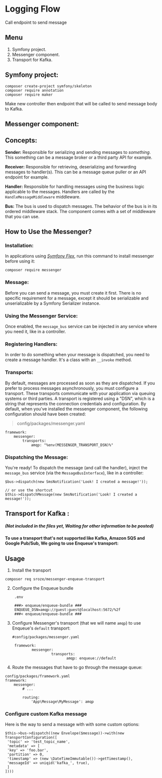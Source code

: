# Logging Flow

Call endpoint to send message



## Menu

 1. Symfony project.
 2. Messenger component.
 3. Transport for Kafka.



## Symfony project:

    composer create-project symfony/skeleton 
    composer require annotation
    composer require maker

Make new controller then endpoint that will be called to send message body to Kafka.


## Messenger component:

## Concepts:
**Sender:**
Responsible for serializing and sending messages to  _something_. This something can be a message broker or a third party API for example.


**Receiver:**
Responsible for retrieving, deserializing and forwarding messages to handler(s). This can be a message queue puller or an API endpoint for example.


**Handler:**
Responsible for handling messages using the business logic applicable to the messages. Handlers are called by the  `HandleMessageMiddleware`  middleware.


**Bus:**
The bus is used to dispatch messages. The behavior of the bus is in its ordered middleware stack. The component comes with a set of middleware that you can use.

## How to Use the Messenger?
### Installation:
In applications using [_Symfony Flex_](https://symfony.com/doc/4.2/setup/flex.html), run this command to install messenger before using it:

    composer require messenger
### Message:
Before you can send a message, you must create it first. There is no specific requirement for a message, except it should be serializable and unserializable by a Symfony Serializer instance.
### Using the Messenger Service:
Once enabled, the `message_bus` service can be injected in any service where you need it, like in a controller.
### Registering Handlers:
In order to do something when your message is dispatched, you need to create a message handler. It's a class with an `__invoke` method.
### Transports:
By default, messages are processed as soon as they are dispatched. If you prefer to process messages asynchronously, you must configure a transport. These transports communicate with your application via queuing systems or third parties.
A transport is registered using a "DSN", which is a string that represents the connection credentials and configuration. By default, when you've installed the messenger component, the following configuration should have been created:

> config/packages/messenger.yaml

    framework:
        messenger:
            transports:
                amqp: "%env(MESSENGER_TRANSPORT_DSN)%"

### Dispatching the Message:
You're ready! To dispatch the message (and call the handler), inject the `message_bus` service (via the `MessageBusInterface`), like in a controller:

    $bus->dispatch(new SmsNotification('Look! I created a message!'));
   
    // or use the shortcut
    $this->dispatchMessage(new SmsNotification('Look! I created a message!'));


## Transport for Kafka :
##### (Not included in the files yet, Waiting for other information to be posted)
#### To use a transport that's not supported like Kafka, Amazon SQS and Google Pub/Sub, We going to use Enqueue's transport:
## Usage
1.  Install the transport

```
composer req sroze/messenger-enqueue-transport
```


2. Configure the Enqueue bundle

        .env
     
        ###> enqueue/enqueue-bundle ###
        ENQUEUE_DSN=amqp://guest:guest@localhost:5672/%2f
        ###< enqueue/enqueue-bundle ###
3.  Configure Messenger's transport (that we will name  `amqp`) to use Enqueue's  `default`  transport:

        #config/packages/messenger.yaml
        
         framework:
                 messenger:
                          transports:
                                 amqp: enqueue://default
 4.  Route the messages that have to go through the message queue:

    config/packages/framework.yaml
    framework:
        messenger:
            # ...
    
            routing:
                'App\Message\MyMessage': amqp    
### Configure custom Kafka message
Here is the way to send a message with with some custom options:

    $this->bus->dispatch((new Envelope($message))->with(new TransportConfiguration([
     'topic' => 'test_topic_name',
     'metadata' => [
     'key' => 'foo.bar',
     'partition' => 0,
     'timestamp' => (new \DateTimeImmutable())->getTimestamp(),
     'messageId' => uniqid('kafka_', true),
     ]
    ])))
